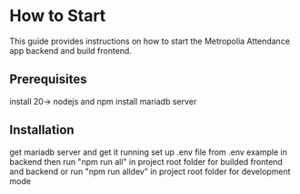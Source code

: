# How to Start

This guide provides instructions on how to start the Metropolia Attendance app backend and build frontend.

## Prerequisites

install 20-> nodejs and npm
install mariadb server

## Installation

get mariadb server and get it running
set up .env file from .env example in backend
then run "npm run all" in project root folder for builded frontend and backend
or run "npm run alldev" in project root folder for development mode
